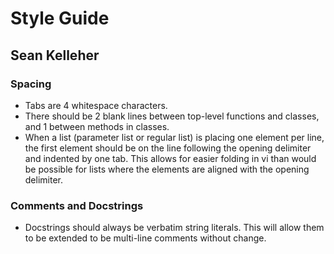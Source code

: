 Style Guide
===========

Sean Kelleher
-------------

### Spacing

+ Tabs are 4 whitespace characters.
+ There should be 2 blank lines between top-level functions and classes, and 1
  between methods in classes.
+ When a list (parameter list or regular list) is placing one element per line,
  the first element should be on the line following the opening delimiter and
  indented by one tab. This allows for easier folding in vi than would be
  possible for lists where the elements are aligned with the opening delimiter.

### Comments and Docstrings

+ Docstrings should always be verbatim string literals. This will allow them to
  be extended to be multi-line comments without change.
